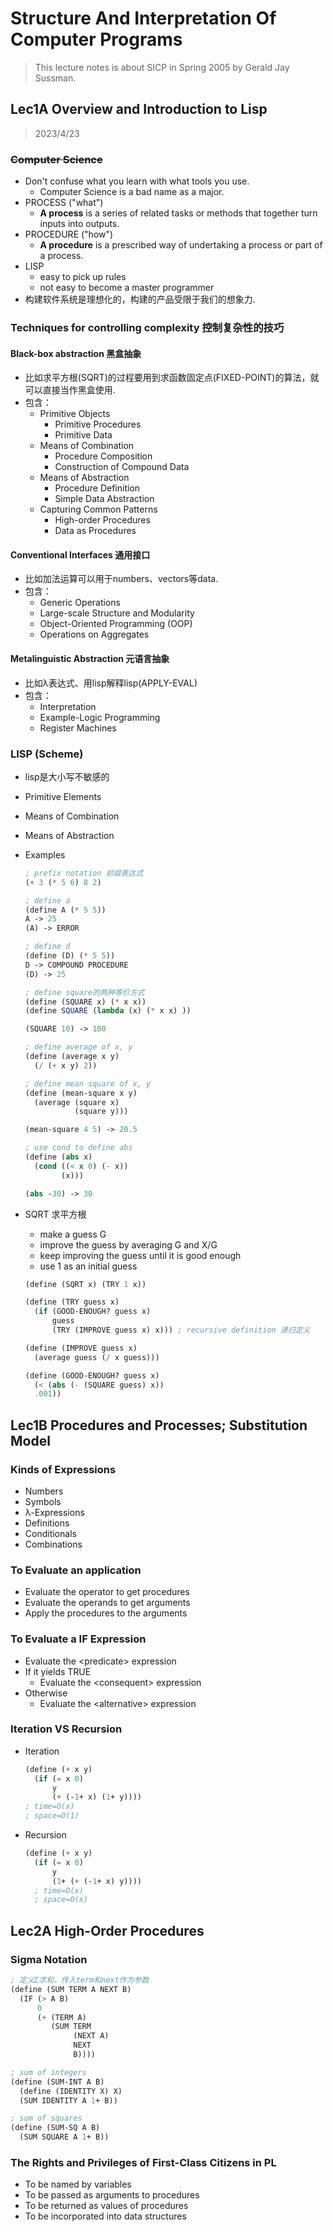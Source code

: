 # Structure And Interpretation Of Computer Programs

> This lecture notes is about SICP in Spring 2005 by Gerald Jay Sussman.

## Lec1A Overview and Introduction to Lisp

> 2023/4/23

### ~~Computer Science~~

- Don't confuse what you learn with what tools you use.
  - Computer Science is a bad name as a major.
- PROCESS ("what")
  - **A process** is a series of related tasks or methods that together turn inputs into outputs.
- PROCEDURE ("how")
  - **A procedure** is a prescribed way of undertaking a process or part of a process.
- LISP
  - easy to pick up rules
  - not easy to become a master programmer
- 构建软件系统是理想化的，构建的产品受限于我们的想象力.

### Techniques for controlling complexity 控制复杂性的技巧

#### Black-box abstraction 黑盒抽象

- 比如求平方根(SQRT)的过程要用到求函数固定点(FIXED-POINT)的算法，就可以直接当作黑盒使用.
- 包含：
  - Primitive Objects
    - Primitive Procedures
    - Primitive Data
  - Means of Combination
    - Procedure Composition
    - Construction of Compound Data
  - Means of Abstraction
    - Procedure Definition
    - Simple Data Abstraction
  - Capturing Common Patterns
    - High-order Procedures
    - Data as Procedures

#### Conventional Interfaces 通用接口

- 比如加法运算可以用于numbers、vectors等data.
- 包含：
  - Generic Operations
  - Large-scale Structure and Modularity
  - Object-Oriented Programming (OOP)
  - Operations on Aggregates

#### Metalinguistic Abstraction 元语言抽象

- 比如λ表达式、用lisp解释lisp(APPLY-EVAL)
- 包含：
  - Interpretation
  - Example-Logic Programming
  - Register Machines

### LISP (Scheme)

- lisp是大小写不敏感的

- Primitive Elements

- Means of Combination

- Means of Abstraction

- Examples

  ```scheme
  ; prefix notation 前缀表达式
  (+ 3 (* 5 6) 8 2)
  ```

  ```scheme
  ; define a
  (define A (* 5 5))
  A -> 25
  (A) -> ERROR
  
  ; define d
  (define (D) (* 5 5))
  D -> COMPOUND PROCEDURE
  (D) -> 25
  
  ; define square的两种等价方式
  (define (SQUARE x) (* x x))
  (define SQUARE (lambda (x) (* x x) ))
  
  (SQUARE 10) -> 100
  
  ; define average of x, y
  (define (average x y)
    (/ (+ x y) 2))
  
  ; define mean square of x, y
  (define (mean-square x y)
    (average (square x)
             (square y)))
  
  (mean-square 4 5) -> 20.5
  ```
  
  ```scheme
  ; use cond to define abs
  (define (abs x)
    (cond ((< x 0) (- x))
          (x)))
  
  (abs -30) -> 30
  ```
  
- SQRT 求平方根

  - make a guess G
  - improve the guess by averaging G and X/G
  - keep improving the guess until it is good enough
  - use 1 as an initial guess

  ```scheme
  (define (SQRT x) (TRY 1 x))
  
  (define (TRY guess x)
    (if (GOOD-ENOUGH? guess x)
        guess
        (TRY (IMPROVE guess x) x))) ; recursive definition 递归定义
  
  (define (IMPROVE guess x)
    (average guess (/ x guess)))
  
  (define (GOOD-ENOUGH? guess x)
    (< (abs (- (SQUARE guess) x))
    .001))
  ```




## Lec1B Procedures and Processes; Substitution Model

### Kinds of Expressions

- Numbers
- Symbols
- λ-Expressions
- Definitions
- Conditionals
- Combinations

### To Evaluate an application

- Evaluate the operator to get procedures
- Evaluate the operands to get arguments
- Apply the procedures to the arguments

### To Evaluate a IF Expression

- Evaluate the \<predicate\> expression
- If it yields TRUE
  - Evaluate the \<consequent\> expression
- Otherwise
  - Evaluate the \<alternative\> expression

### Iteration VS Recursion

- Iteration

  ```scheme
  (define (+ x y)
    (if (= x 0)
        y
        (+ (-1+ x) (1+ y))))
  ; time=O(x)
  ; space=O(1)
  ```

- Recursion

  ```scheme
  (define (+ x y)
    (if (= x 0)
        y
        (1+ (+ (-1+ x) y))))
    ; time=O(x)
    ; space=O(x)
  ```




## Lec2A High-Order Procedures

### Sigma Notation

```scheme
; 定义Σ求和，传入term和next作为参数
(define (SUM TERM A NEXT B)
  (IF (> A B)
      0
      (+ (TERM A)
         (SUM TERM 
              (NEXT A)
              NEXT
              B))))

; sum of integers
(define (SUM-INT A B)
  (define (IDENTITY X) X)
  (SUM IDENTITY A 1+ B))

; sum of squares
(define (SUM-SQ A B)
  (SUM SQUARE A 1+ B))
```

### The Rights and Privileges of First-Class Citizens in PL

- To be named by variables
- To be passed as arguments to procedures
- To be returned as values of procedures
- To be incorporated into data structures





